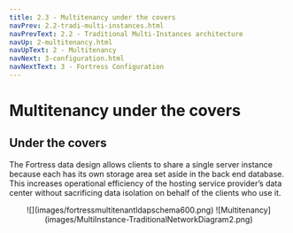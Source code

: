 ```yaml
---
title: 2.3 - Multitenancy under the covers
navPrev: 2.2-tradi-multi-instances.html
navPrevText: 2.2 - Traditional Multi-Instances architecture
navUp: 2-multitenancy.html
navUpText: 2 - Multitenancy
navNext: 3-configuration.html
navNextText: 3 - Fortress Configuration
---
```


# Multitenancy under the covers

## Under the covers

The Fortress data design allows clients to share a single server instance because each has its own storage area set aside in the back end database.  This increases operational efficiency of the hosting service provider’s data center without sacrificing data isolation on behalf of the clients who use it.

<center>
![](images/fortressmultitenantldapschema600.png)
![Multitenancy](images/MultiInstance-TraditionalNetworkDiagram2.png)
</center>
